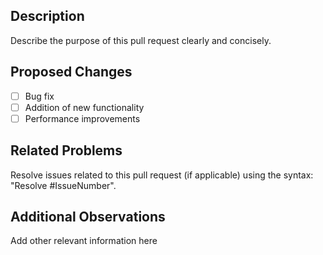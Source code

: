 ## Description

Describe the purpose of this pull request clearly and concisely.

## Proposed Changes

- [ ] Bug fix
- [ ] Addition of new functionality
- [ ] Performance improvements

## Related Problems

Resolve issues related to this pull request (if applicable) using the syntax: "Resolve #IssueNumber".

## Additional Observations

Add other relevant information here
